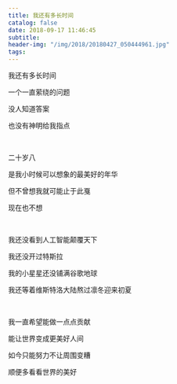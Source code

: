 ```yaml
---
title: 我还有多长时间
catalog: false
date: 2018-09-17 11:46:45
subtitle:
header-img: "/img/2018/20180427_050444961.jpg"
tags:
---
```


我还有多长时间

一个一直萦绕的问题

没人知道答案

也没有神明给我指点

<br/>

二十岁八

是我小时候可以想象的最美好的年华

但不曾想我就可能止于此戛

现在也不想

<br/>

我还没看到人工智能颠覆天下

我还没开过特斯拉

我的小星星还没铺满谷歌地球

我还等着维斯特洛大陆熬过凛冬迎来初夏

<br/>

我一直希望能做一点点贡献

能让世界变成更美好人间

如今只能努力不让周围变糟

顺便多看看世界的美好